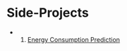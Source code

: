 # Side-Projects
- 1. [Energy Consumption Prediction](https://github.com/jyin82/Side-Projects/tree/main/Energy%20Consumption%20Prediction)
